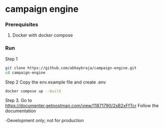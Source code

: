 # campaign engine

### Prerequisites
1. Docker with docker compose

### Run
Step 1

```bash
git clone https://github.com/abhaybraja/campaign-engine.git
cd campaign-engine
```

Step 2
Copy the env.example file and create .env

```bash
docker compose up --build
```

Step 3. Go to https://documenter.getpostman.com/view/11871790/2sB2xFfTcr
Follow the documentation

-Development only; not for production
